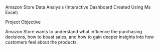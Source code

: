 Amazon Store Data Analysis (Interactive Dashboard Created Using Ms Excel)

Project Objective

Amazon Store wants to understand what influence the purchasing decisions, how to boast sales, and how to gain deeper insights into how customers feel about the products.
